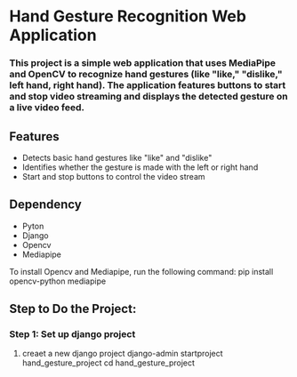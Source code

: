 # Hand Gesture Recognition Web Application
### This project is a simple web application that uses MediaPipe and OpenCV to recognize hand gestures (like "like," "dislike," left hand, right hand). The application features buttons to start and stop video streaming and displays the detected gesture on a live video feed.

## Features
- Detects basic hand gestures like "like" and "dislike"
- Identifies whether the gesture is made with the left or right hand
- Start and stop buttons to control the video stream

## Dependency
- Pyton
- Django
- Opencv
- Mediapipe
  
To install Opencv and Mediapipe, run the following command:
pip install opencv-python mediapipe

## Step to Do the Project:
### Step 1: Set up django project
1. creaet a new django project
django-admin startproject hand_gesture_project
cd hand_gesture_project



 
